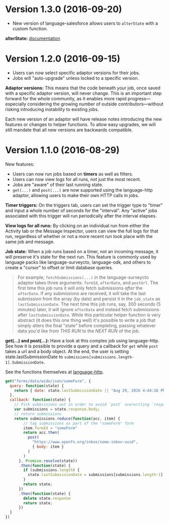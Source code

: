 # Version 1.3.0 (2016-09-20)

- New version of language-salesforce allows users to `alterState` with a custom function.

**alterState:** [documentation](https://openfn.github.io/docs/documentation/#alterstate-alter-state-to-make-sure-data-is-in-an-array)

# Version 1.2.0 (2016-09-15)

- Users can now select specific adaptor versions for their jobs.
- Jobs will "auto-upgrade" unless locked to a specific version.

**Adaptor versions:**  This means that the code beneath your job, once saved with a specific adaptor version, will never change. This is an important step forward for the whole community, as it enables more rapid progress—especially considering the growing number of outside contributors—without risking introducing instability to existing jobs.

Each new version of an adaptor will have release notes introducing the new features or changes to helper functions. To allow easy upgrades, we will still mandate that all new versions are backwards compatible.

# Version 1.1.0 (2016-08-29)

New features:

- Users can now run jobs based on **timers** as well as filters.
- Users can now view logs for all runs, not just the most recent.
- Jobs are "aware" of their last running state.
- `get(...)` and `post(...)` are now supported using the language-http adaptor, allowing users to make their own HTTP calls in jobs.


**Timer triggers:** On the triggers tab, users can set the trigger type to "timer" and input a whole number of seconds for the "interval". Any "active" jobs associated with this trigger will run periodically after the interval elapses.

**View logs for all runs:** By clicking on an individual run from either the Activity tab or the Message Inspector, users can view the full logs for that run, regardless of whether or not a more recent run took place with the same job and message.

**Job state:** When a job runs based on a timer, not an incoming message, it will preserve it's state for the next run. This feature is commonly used by language packs like language-surveycto, language-odk, and others to create a "cursor" to offset or limit database queries.

> For example, `fetchSubmissions(...)` in the language-surveycto adaptor takes three arguments: `formId`, `afterDate`, and `postUrl`. The first time this job runs it will only fetch submissions *after* the `afterDate`. If any submissions are received, it will take the last submission from the array (by date) and persist it in the `job_state` as `lastSubmissionDate`. The next time this job runs, say, 300 seconds (5 minutes) later, it will ignore `afterDate` and instead fetch submissions after `lastSubmissionDate`. While this particular helper function is very abstract (it does this one thing well) it's possible to write a job that simply alters the final "state" before completing, passing whatever data you'd like from *THIS RUN* to the *NEXT RUN* of the job.

**get(...) and post(...):** Have a look at this complex job using language-http. See how it is possible to provide a query and a callback for `get` while `post` takes a url and a body object. At the end, the user is setting state.lastSubmissionDate to `submissions[submissions.length-1].SubmissionDate`.

See the functions themselves at [language-http](https://github.com/OpenFn/language-http/blob/master/src/Adaptor.js).

```js
get("forms/data/wide/json/someForm", {
  query: function(state) {
    return { date: state.lastSubmissionDate || "Aug 29, 2016 4:44:26 PM"}
  },
  callback: function(state) {
    // Pick submissions out in order to avoid `post` overwriting `response`.
    var submissions = state.response.body;
    // return submissions
    return submissions.reduce(function(acc, item) {
        // tag submissions as part of the "someForm" form
        item.formId = "someForm"
        return acc.then(
          post(
            "https://www.openfn.org/inbox/some-inbox-uuid",
            { body: item }
          )
        )
      }, Promise.resolve(state))
      .then(function(state) {
        if (submissions.length) {
          state.lastSubmissionDate = submissions[submissions.length-1].SubmissionDate
        }
        return state;
      })
      .then(function(state) {
        delete state.response
        return state;
      })
  }
})
```
